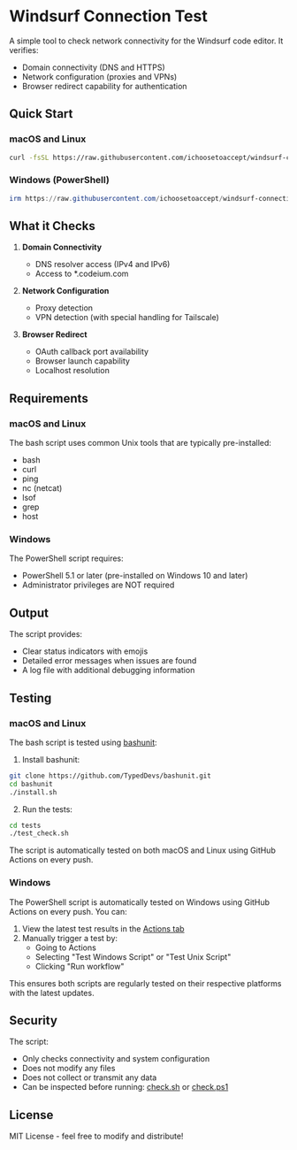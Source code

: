 # Windsurf Connection Test

A simple tool to check network connectivity for the Windsurf code editor. It verifies:
- Domain connectivity (DNS and HTTPS)
- Network configuration (proxies and VPNs)
- Browser redirect capability for authentication

## Quick Start

### macOS and Linux
```bash
curl -fsSL https://raw.githubusercontent.com/ichoosetoaccept/windsurf-connection-test/main/check.sh | bash
```

### Windows (PowerShell)
```powershell
irm https://raw.githubusercontent.com/ichoosetoaccept/windsurf-connection-test/main/check.ps1 | iex
```

## What it Checks

1. **Domain Connectivity**
   - DNS resolver access (IPv4 and IPv6)
   - Access to *.codeium.com

2. **Network Configuration**
   - Proxy detection
   - VPN detection (with special handling for Tailscale)

3. **Browser Redirect**
   - OAuth callback port availability
   - Browser launch capability
   - Localhost resolution

## Requirements

### macOS and Linux
The bash script uses common Unix tools that are typically pre-installed:
- bash
- curl
- ping
- nc (netcat)
- lsof
- grep
- host

### Windows
The PowerShell script requires:
- PowerShell 5.1 or later (pre-installed on Windows 10 and later)
- Administrator privileges are NOT required

## Output

The script provides:
- Clear status indicators with emojis
- Detailed error messages when issues are found
- A log file with additional debugging information

## Testing

### macOS and Linux
The bash script is tested using [bashunit](https://github.com/TypedDevs/bashunit):

1. Install bashunit:
```bash
git clone https://github.com/TypedDevs/bashunit.git
cd bashunit
./install.sh
```

2. Run the tests:
```bash
cd tests
./test_check.sh
```

The script is automatically tested on both macOS and Linux using GitHub Actions on every push.

### Windows
The PowerShell script is automatically tested on Windows using GitHub Actions on every push. You can:

1. View the latest test results in the [Actions tab](https://github.com/ichoosetoaccept/windsurf-connection-test/actions)
2. Manually trigger a test by:
   - Going to Actions
   - Selecting "Test Windows Script" or "Test Unix Script"
   - Clicking "Run workflow"

This ensures both scripts are regularly tested on their respective platforms with the latest updates.

## Security

The script:
- Only checks connectivity and system configuration
- Does not modify any files
- Does not collect or transmit any data
- Can be inspected before running: [check.sh](check.sh) or [check.ps1](check.ps1)

## License

MIT License - feel free to modify and distribute!
